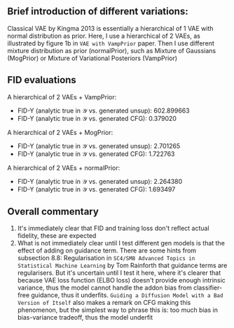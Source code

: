 ## Brief introduction of different variations:
Classical VAE by Kingma 2013 is essentially a hierarchical of 1 VAE with normal distribution as prior. Here, I use a hierarchical of 2 VAEs, as illustrated by figure 1b in ``VAE with VampPrior`` paper. Then I use different mixture distribution as prior (normalPrior), such as Mixture of Gaussians (MogPrior) or Mixture of Variational Posteriors (VampPrior)

## FID evaluations
A hierarchical of 2 VAEs + VampPrior:
- FID-Y (analytic true in 𝒴 vs. generated unsup): 602.899663
- FID-Y (analytic true in 𝒴 vs. generated CFG):   0.379020

A hierarchical of 2 VAEs + MogPrior:
- FID-Y (analytic true in 𝒴 vs. generated unsup): 2.701265
- FID-Y (analytic true in 𝒴 vs. generated CFG):   1.722763

A hierarchical of 2 VAEs + normalPrior:
- FID-Y (analytic true in 𝒴 vs. generated unsup): 2.264380
- FID-Y (analytic true in 𝒴 vs. generated CFG):   1.693497

## Overall commentary
1. It's immediately clear that FID and training loss don't reflect actual fidelity, these are expected
2. What is not immediately clear until I test different gen models is that the effect of adding on guidance term. There are some hints from subsection 8.8: Regularisation in ``SC4/SM8 Advanced Topics in Statistical Machine Learning`` by Tom Rainforth that guidance terms are regularisers. But it's uncertain until I test it here, where it's clearer that because VAE loss function (ELBO loss) doesn't provide enough intrinsic variance, thus the model cannot handle the addon bias from classifier-free guidance, thus it underfits. ``Guiding a Diffusion Model with a Bad Version of Itself`` also makes a remark on CFG making this phenomenon, but the simplest way to phrase this is: too much bias in bias-variance tradeoff, thus the model underfit

